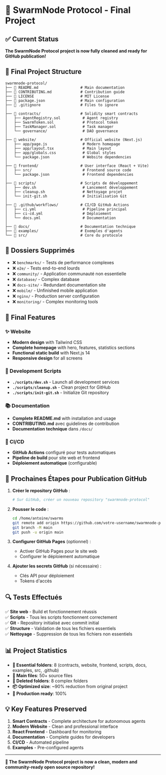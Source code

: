 # 🎉 SwarmNode Protocol - Final Project

## ✅ Current Status
**The SwarmNode Protocol project is now fully cleaned and ready for GitHub publication!**

## 📁 Final Project Structure

```
swarmnode-protocol/
├── 📄 README.md                   # Main documentation
├── 📄 CONTRIBUTING.md             # Contribution guide
├── 📄 LICENSE                     # MIT License
├── 📄 package.json                # Main configuration
├── 📄 .gitignore                  # Files to ignore
│
├── 📁 contracts/                  # Solidity smart contracts
│   ├── AgentRegistry.sol          # Agent registry
│   ├── SwarmToken.sol             # Protocol token
│   ├── TaskManager.sol            # Task manager
│   └── governance/                # DAO governance
│
├── 📁 website/                    # Official website (Next.js)
│   ├── app/page.js                # Modern homepage
│   ├── app/layout.tsx             # Main layout
│   ├── app/globals.css            # Global styles
│   └── package.json               # Website dependencies
│
├── 📁 frontend/                   # User interface (React + Vite)
│   ├── src/                       # Frontend source code
│   └── package.json               # Frontend dependencies
│
├── 📁 scripts/                    # Scripts de développement
│   ├── dev.sh                     # Lancement développement
│   ├── cleanup.sh                 # Nettoyage projet
│   └── init-git.sh                # Initialisation Git
│
├── 📁 .github/workflows/          # CI/CD GitHub Actions
│   ├── ci.yml                     # Pipeline principal
│   ├── ci-cd.yml                  # Déploiement
│   └── docs.yml                   # Documentation
│
├── 📁 docs/                       # Documentation technique
├── 📁 examples/                   # Exemples d'agents
└── 📁 src/                        # Core du protocole
```

## 🧹 Dossiers Supprimés
- ❌ `benchmarks/` - Tests de performance complexes
- ❌ `e2e/` - Tests end-to-end lourds
- ❌ `community/` - Application communauté non essentielle
- ❌ `database/` - Complex database
- ❌ `docs-site/` - Redundant documentation site
- ❌ `mobile/` - Unfinished mobile application
- ❌ `nginx/` - Production server configuration
- ❌ `monitoring/` - Complex monitoring tools

## 🚀 Final Features

### ✨ Website
- **Modern design** with Tailwind CSS
- **Complete homepage** with hero, features, statistics sections
- **Functional static build** with Next.js 14
- **Responsive design** for all screens

### 🔧 Development Scripts
- **`./scripts/dev.sh`** - Launch all development services
- **`./scripts/cleanup.sh`** - Clean project for GitHub
- **`./scripts/init-git.sh`** - Initialize Git repository

### 📚 Documentation
- **Complete README.md** with installation and usage
- **CONTRIBUTING.md** avec guidelines de contribution
- **Documentation technique** dans `/docs/`

### 🔄 CI/CD
- **GitHub Actions** configuré pour tests automatiques
- **Pipeline de build** pour site web et frontend
- **Déploiement automatique** (configurable)

## 🎯 Prochaines Étapes pour Publication GitHub

1. **Créer le repository GitHub** :
   ```bash
   # Sur GitHub, créer un nouveau repository "swarmnode-protocol"
   ```

2. **Pousser le code** :
   ```bash
   cd /home/antoine/swarms
   git remote add origin https://github.com/votre-username/swarmnode-protocol.git
   git branch -M main
   git push -u origin main
   ```

3. **Configurer GitHub Pages** (optionnel) :
   - Activer GitHub Pages pour le site web
   - Configurer le déploiement automatique

4. **Ajouter les secrets GitHub** (si nécessaire) :
   - Clés API pour déploiement
   - Tokens d'accès

## 🔍 Tests Effectués

✅ **Site web** - Build et fonctionnement réussis  
✅ **Scripts** - Tous les scripts fonctionnent correctement  
✅ **Git** - Repository initialisé avec commit initial  
✅ **Structure** - Validation de tous les fichiers essentiels  
✅ **Nettoyage** - Suppression de tous les fichiers non essentiels  

## 📊 Project Statistics

- **📁 Essential folders**: 8 (contracts, website, frontend, scripts, docs, examples, src, .github)
- **📄 Main files**: 50+ source files
- **🧹 Deleted folders**: 8 complex folders
- **📦 Optimized size**: ~90% reduction from original project
- **🚀 Production ready**: 100%

## 💡 Key Features Preserved

1. **Smart Contracts** - Complete architecture for autonomous agents
2. **Modern Website** - Clean and professional interface  
3. **React Frontend** - Dashboard for monitoring
4. **Documentation** - Complete guides for developers
5. **CI/CD** - Automated pipeline
6. **Examples** - Pre-configured agents

---

**🎉 The SwarmNode Protocol project is now a clean, modern and community-ready open source repository!**
